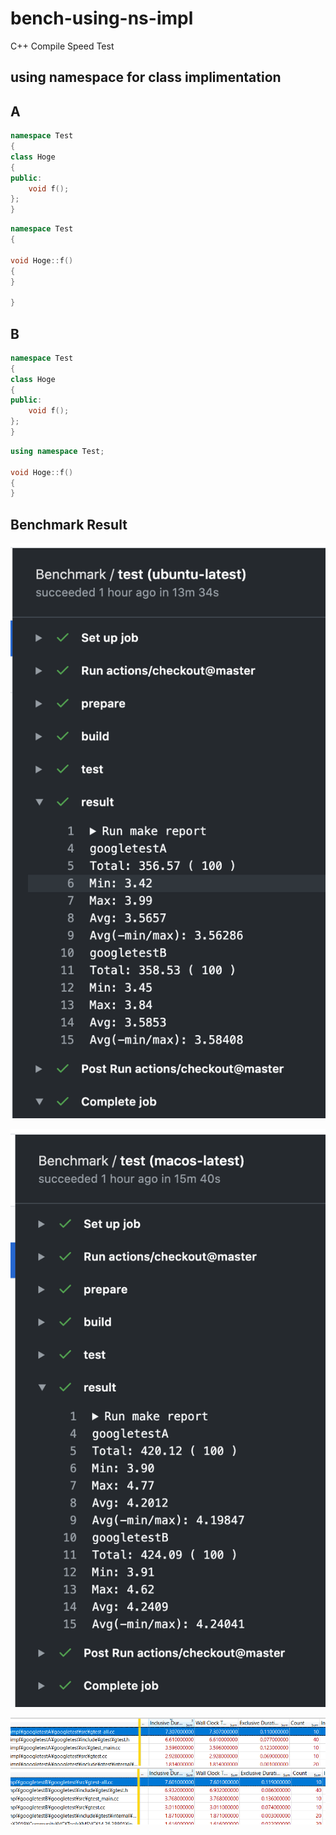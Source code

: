 # bench-using-ns-impl

C++ Compile Speed Test

## using namespace for class implimentation

## A

```c++
namespace Test
{
class Hoge
{
public:
    void f();
};
}
```

```c++
namespace Test
{

void Hoge::f()
{
}

}
```

## B

```c++
namespace Test
{
class Hoge
{
public:
    void f();
};
}
```

```c++
using namespace Test;

void Hoge::f()
{
}

```

## Benchmark Result

![ubuntu](images/ubuntu.png)

![mac](images/mac.png)

![winA](images/winA.png)
![winB](images/winB.png)
